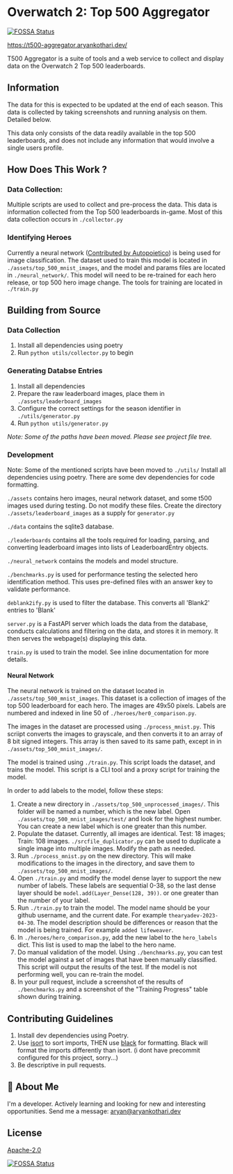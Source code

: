 # Overwatch 2: Top 500 Aggregator
[![FOSSA Status](https://app.fossa.com/api/projects/git%2Bgithub.com%2Fthearyadev%2Ftop500-aggregator.svg?type=shield)](https://app.fossa.com/projects/git%2Bgithub.com%2Fthearyadev%2Ftop500-aggregator?ref=badge_shield)

https://t500-aggregator.aryankothari.dev/

T500 Aggregator is a suite of tools and a web service to collect and display data on the Overwatch 2 Top 500 leaderboards. 


## Information
The data for this is expected to be updated at the end of each season.
This data is collected by taking screenshots and running analysis on them. Detailed below. 

This data only consists of the data readily available in the top 500 leaderboards,
and does not include any information that would involve a single users profile. 

## How Does This Work ?

### Data Collection: 
Multiple scripts are used to collect and pre-process the data. This data is information collected from the Top 500 leaderboards in-game. Most of this data collection occurs in `./collector.py`

### Identifying Heroes
Currently a neural network ([Contributed by Autopoietico](https://github.com/thearyadev/top500-aggregator/pull/1)) is being used for image classification. The dataset used to train this model is located in `./assets/top_500_mnist_images`, and the model and params files are located in `./neural_network/`. This model will need to be re-trained for each hero release, or top 500 hero image change. The tools for training are located in `./train.py`

## Building from Source

### Data Collection
1. Install all dependencies using poetry
2. Run `python utils/collector.py` to begin

### Generating Databse Entries
1. Install all dependencies
2. Prepare the raw leaderboard images, place them in `./assets/leaderboard_images`
3. Configure the correct settings for the season identifier in `./utils/generator.py`
4. Run `python utils/generator.py`

*Note: Some of the paths have been moved. Please see project file tree.*

### Development 

Note: Some of the mentioned scripts have been moved to `./utils/`
Install all dependencies using poetry. There are some dev dependencies for code formatting. 

`./assets` contains hero images, neural network dataset, and some t500 images used during testing. Do not modify these files. Create the directory `./assets/leaderboard_images` as a supply for `generator.py`

`./data` contains the sqlite3 database.

`./leaderboards` contains all the tools required for loading, parsing, and converting leaderboard images into lists of LeaderboardEntry objects. 

`./neural_network` contains the models and model structure.

`./benchmarks.py` is used for performance testing the selected hero identification method. This uses pre-defined files with an answer key to validate performance. 

`deblank2ify.py` is used to filter the database. This converts all 'Blank2' entries to 'Blank'

`server.py` is a FastAPI server which loads the data from the database, conducts calculations and filtering on the data, and stores it in memory. It then serves the webpage(s) displaying this data.

`train.py` is used to train the model. See inline documentation for more details. 

#### Neural Network 
The neural network is trained on the dataset located in `./assets/top_500_mnist_images`. This dataset is a collection of images of the top 500 leaderboard for each hero. The images are 49x50 pixels. Labels are numbered and indexed in line 50 of `./heroes/her0_comparison.py`. 

The images in the dataset are processed using `./process_mnist.py`. This scriipt converts the images to grayscale, and then converts it to an array of 8 bit signed integers. This array is then saved to its same path, except in in `./assets/top_500_mnist_images/`.

The model is trained using `./train.py`. This script loads the dataset, and trains the model. This script is a CLI tool and a proxy script for training the model. 

In order to add labels to the model, follow these steps:
1. Create a new directory in `./assets/top_500_unprocessed_images/`. This folder will be named a number, which is the new label. Open `./assets/top_500_mnist_images/test/` and look for the highest number. You can create a new label which is one greater than this number. 
2. Populate the dataset. Currently, all images are identical. Test: 18 images; Train: 108 images. `./srcfile_duplicator.py` can be used to duplicate a single image into multiple images. Modify the path as needed. 
3. Run `./process_mnist.py` on the new directory. This will make modifications to the images in the directory, and save them to `./assets/top_500_mnist_images/`. 
4. Open `./train.py` and modify the model dense layer to support the new number of labels. These labels are sequential 0-38, so the last dense layer should be `model.add(Layer_Dense(128, 39))`. or one greater than the number of your label. 
5. Run `./train.py` to train the model. The model name should be your github username, and the current date. For example `thearyadev-2023-04-30`. The model description should be differences or reason that the model is being trained. For example `added lifeweaver`.
6. In `./heroes/hero_comparison.py`, add the new label to the `hero_labels` dict. This list is used to map the label to the hero name.
7. Do manual validation of the model. Using `./benchmarks.py`, you can test the model against a set of images that have been manually classified. This script will output the results of the test. If the model is not performing well, you can re-train the model.
8. In your pull request, include a screenshot of the results of `./benchmarks.py` and a screenshot of the "Training Progress" table shown during training. 


## Contributing Guidelines

1. Install dev dependencies using Poetry. 
2. Use [isort](https://pypi.org/project/isort/) to sort imports, THEN use [black](https://pypi.org/project/black/) for formatting. Black will format the imports differently than isort. (i dont have precommit configured for this project, sorry...)
3. Be descriptive in pull requests. 

## 🚀 About Me
I'm a developer. Actively learning and looking for new and interesting opportunities. Send me a message: aryan@aryankothari.dev


## License
[Apache-2.0](/LICENSE)


[![FOSSA Status](https://app.fossa.com/api/projects/git%2Bgithub.com%2Fthearyadev%2Ftop500-aggregator.svg?type=large)](https://app.fossa.com/projects/git%2Bgithub.com%2Fthearyadev%2Ftop500-aggregator?ref=badge_large)